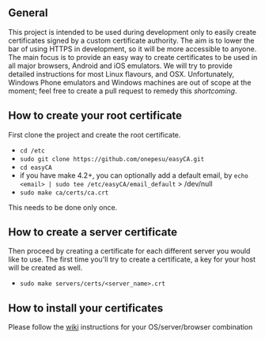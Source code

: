 General
-------
This project is intended to be used during development only to easily create certificates signed by a custom certificate authority. The aim is to lower the bar of using HTTPS in development, so it will be more accessible to anyone. The main focus is to provide an easy way to create certificates to be used in all major browsers, Android and iOS emulators. We will try to provide detailed instructions for most Linux flavours, and OSX. Unfortunately, Windows Phone emulators and Windows machines are out of scope at the moment; feel free to create a pull request to remedy this _shortcoming_.

How to create your root certificate
------------------------------------
First clone the project and create the root certificate.

* `cd /etc`
* `sudo git clone https://github.com/onepesu/easyCA.git`
* `cd easyCA`
* if you have make 4.2+, you can optionally add a default email, by `echo <email> | sudo tee /etc/easyCA/email_default` > /dev/null
* `sudo make ca/certs/ca.crt`

This needs to be done only once.

How to create a server certificate
----------------------------------
Then proceed by creating a certificate for each different server you would like to use. The first time you'll try to create a certificate, a key for your host will be created as well.
* `sudo make servers/certs/<server_name>.crt`

How to install your certificates
--------------------------------
Please follow the [wiki](https://github.com/onepesu/easyCA/wiki) instructions for your OS/server/browser combination

